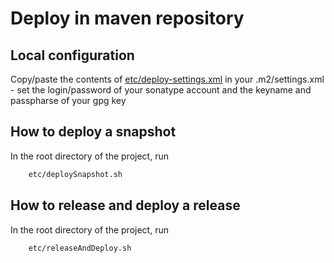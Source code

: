 # Deploy in maven repository

## Local configuration

Copy/paste the contents of [etc/deploy-settings.xml](https://github.com/voyages-sncf-technologies/tock-corenlp/blob/master/etc/deploy-settings.xml)
 in your .m2/settings.xml - set the login/password of your sonatype account
 and the keyname and passpharse of your gpg key

## How to deploy a snapshot

In the root directory of the project, run 
 
```sh 
    etc/deploySnapshot.sh
```  

## How to release and deploy a release

In the root directory of the project, run 
 
```sh 
    etc/releaseAndDeploy.sh
```  



  

 